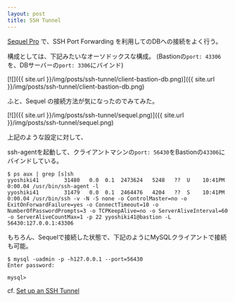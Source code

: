 ```yaml
---
layout: post
title: SSH Tunnel
---
```


[Sequel Pro](http://www.sequelpro.com/) で、SSH Port Forwarding を利用してのDBへの接続をよく行う。

構成としては、下記みたいなオーソドックスな構成。
(Bastionの`port: 43306`を、DBサーバーの`port: 3306`にバインド)

[![]({{ site.url }}/img/posts/ssh-tunnel/client-bastion-db.png)]({{ site.url }}/img/posts/ssh-tunnel/client-bastion-db.png)

ふと、Sequel の接続方法が気になったのでみてみた。

[![]({{ site.url }}/img/posts/ssh-tunnel/sequel.png)]({{ site.url }}/img/posts/ssh-tunnel/sequel.png)

上記のような設定に対して、

ssh-agentを起動して、クライアントマシンの`port: 56430`をBastionの`43306`にバインドしている。

```
$ ps aux | grep [s]sh
yyoshiki41        31480   0.0  0.1  2473624   5248   ??  U    10:41PM   0:00.04 /usr/bin/ssh-agent -l
yyoshiki41        31479   0.0  0.1  2464476   4204   ??  S    10:41PM   0:00.04 /usr/bin/ssh -v -N -S none -o ControlMaster=no -o ExitOnForwardFailure=yes -o ConnectTimeout=10 -o NumberOfPasswordPrompts=3 -o TCPKeepAlive=no -o ServerAliveInterval=60 -o ServerAliveCountMax=1 -p 22 yyoshiki41@bastion -L 56430:127.0.0.1:43306
```

もちろん、Sequelで接続した状態で、下記のようにMySQLクライアントで接続も可能。

```
$ mysql -uadmin -p -h127.0.0.1 --port=56430
Enter password:

mysql>
```

cf. [Set up an SSH Tunnel](http://www.sequelpro.com/docs/Set_up_an_SSH_Tunnel)
